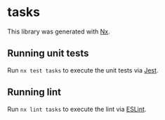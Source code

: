 # tasks

This library was generated with [Nx](https://nx.dev).

## Running unit tests

Run `nx test tasks` to execute the unit tests via [Jest](https://jestjs.io).

## Running lint

Run `nx lint tasks` to execute the lint via [ESLint](https://eslint.org/).
